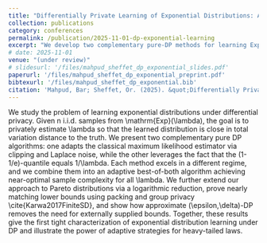 ```yaml
---
title: "Differentially Private Learning of Exponential Distributions: Adaptive Algorithms and Tight Bounds"
collection: publications
category: conferences
permalink: /publication/2025-11-01-dp-exponential-learning
excerpt: "We develop two complementary pure-DP methods for learning Exponential Distributions—a clipped-noisy MLE and a quantile estimator—combine them adaptively to attain near-optimal sample complexity; extend via a logarithmic reduction to Pareto; prove nearly matching lower bounds (packing & group privacy); and show that approximate-DP removes the need for external bounds."
# date: 2025-11-01
venue: "(under review)"
# slidesurl: '/files/mahpud_sheffet_dp_exponential_slides.pdf'
paperurl: '/files/mahpud_sheffet_dp_exponential_preprint.pdf'
bibtexurl: '/files/mahpud_sheffet_dp_exponential.bib'
citation: 'Mahpud, Bar; Sheffet, Or. (2025). &quot;Differentially Private Learning of Exponential Distributions: Adaptive Algorithms and Tight Bounds.&quot; <i>AISTATS 2026</i> (under review).'
---
```

We study the problem of learning exponential distributions under differential privacy. Given n i.i.d. samples from \mathrm{Exp}(\lambda), the goal is to privately estimate \lambda so that the learned distribution is close in total variation distance to the truth. We present two complementary pure DP algorithms: one adapts the classical maximum likelihood estimator via clipping and Laplace noise, while the other leverages the fact that the (1-1/e)-quantile equals 1/\lambda. Each method excels in a different regime, and we combine them into an adaptive best-of-both algorithm achieving near-optimal sample complexity for all \lambda. We further extend our approach to Pareto distributions via a logarithmic reduction, prove nearly matching lower bounds using packing and group privacy \cite{Karwa2017FiniteSD}, and show how approximate (\epsilon,\delta)-DP removes the need for externally supplied bounds. Together, these results give the first tight characterization of exponential distribution learning under DP and illustrate the power of adaptive strategies for heavy-tailed laws.
